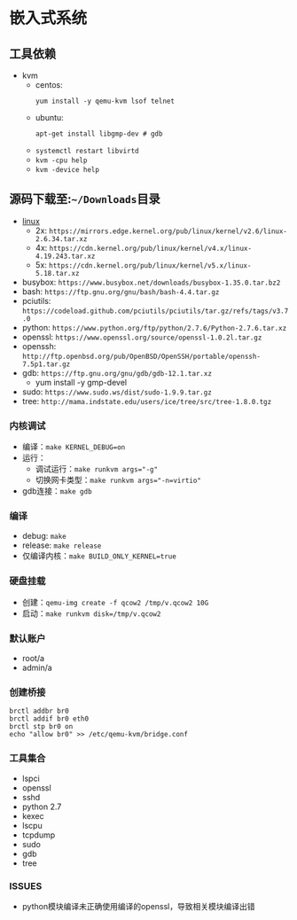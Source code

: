 # 嵌入式系统

## 工具依赖

- kvm
  - centos:
    ```
    yum install -y qemu-kvm lsof telnet
    ```
  - ubuntu:
    ```
    apt-get install libgmp-dev # gdb
    ```
  - `systemctl restart libvirtd`
  - `kvm -cpu help`
  - `kvm -device help`

## 源码下载至:`~/Downloads`目录

- [linux](https://www.kernel.org/)
  - 2x: `https://mirrors.edge.kernel.org/pub/linux/kernel/v2.6/linux-2.6.34.tar.xz`
  - 4x: `https://cdn.kernel.org/pub/linux/kernel/v4.x/linux-4.19.243.tar.xz`
  - 5x: `https://cdn.kernel.org/pub/linux/kernel/v5.x/linux-5.18.tar.xz`
- busybox: `https://www.busybox.net/downloads/busybox-1.35.0.tar.bz2`
- bash: `https://ftp.gnu.org/gnu/bash/bash-4.4.tar.gz`
- pciutils: `https://codeload.github.com/pciutils/pciutils/tar.gz/refs/tags/v3.7.0`
- python: `https://www.python.org/ftp/python/2.7.6/Python-2.7.6.tar.xz`
- openssl: `https://www.openssl.org/source/openssl-1.0.2l.tar.gz`
- openssh: `http://ftp.openbsd.org/pub/OpenBSD/OpenSSH/portable/openssh-7.5p1.tar.gz`
- gdb: `https://ftp.gnu.org/gnu/gdb/gdb-12.1.tar.xz`
  - yum install -y gmp-devel
- sudo: `https://www.sudo.ws/dist/sudo-1.9.9.tar.gz`
- tree: `http://mama.indstate.edu/users/ice/tree/src/tree-1.8.0.tgz`

### 内核调试

- 编译：`make KERNEL_DEBUG=on`
- 运行：
  - 调试运行：`make runkvm args="-g"`
  - 切换网卡类型：`make runkvm args="-n=virtio"`
- gdb连接：`make gdb`

### 编译

- debug: `make`
- release: `make release`
- 仅编译内核：`make BUILD_ONLY_KERNEL=true`

### 硬盘挂载

- 创建：`qemu-img create -f qcow2 /tmp/v.qcow2 10G`
- 启动：`make runkvm disk=/tmp/v.qcow2`

### 默认账户

- root/a
- admin/a

### 创建桥接

```
brctl addbr br0
brctl addif br0 eth0
brctl stp br0 on
echo "allow br0" >> /etc/qemu-kvm/bridge.conf
```

### 工具集合

- lspci
- openssl
- sshd
- python 2.7
- kexec
- lscpu
- tcpdump
- sudo
- gdb
- tree

### ISSUES

- python模块编译未正确使用编译的openssl，导致相关模块编译出错
